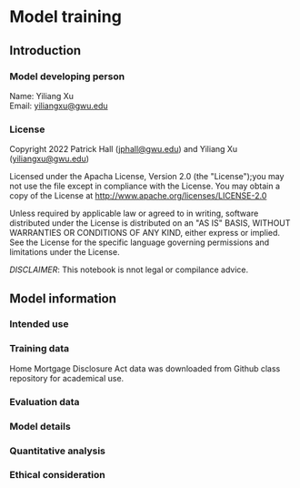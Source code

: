 # Model training

## Introduction 


### Model developing person

Name: Yiliang Xu   
Email: yiliangxu@gwu.edu  


### License

Copyright 2022 Patrick Hall (jphall@gwu.edu) and Yiliang Xu (yiliangxu@gwu.edu)

Licensed under the Apacha License, Version 2.0 (the "License");you may not use the file except in compliance with the License. You may obtain a copy of the License at
     http://www.apache.org/licenses/LICENSE-2.0
     
Unless required by applicable law or agreed to in writing, software distributed under the License is distributed on an "AS IS" BASIS, WITHOUT WARRANTIES OR CONDITIONS OF ANY KIND, either express or implied. See the License for the specific language governing permissions and limitations under the License.

*DISCLAIMER*: This notebook is nnot legal or compilance advice.

## Model information

### Intended use


### Training data

Home Mortgage Disclosure Act data was downloaded from Github class repository for academical use. 


### Evaluation data


### Model details


### Quantitative analysis


### Ethical consideration
